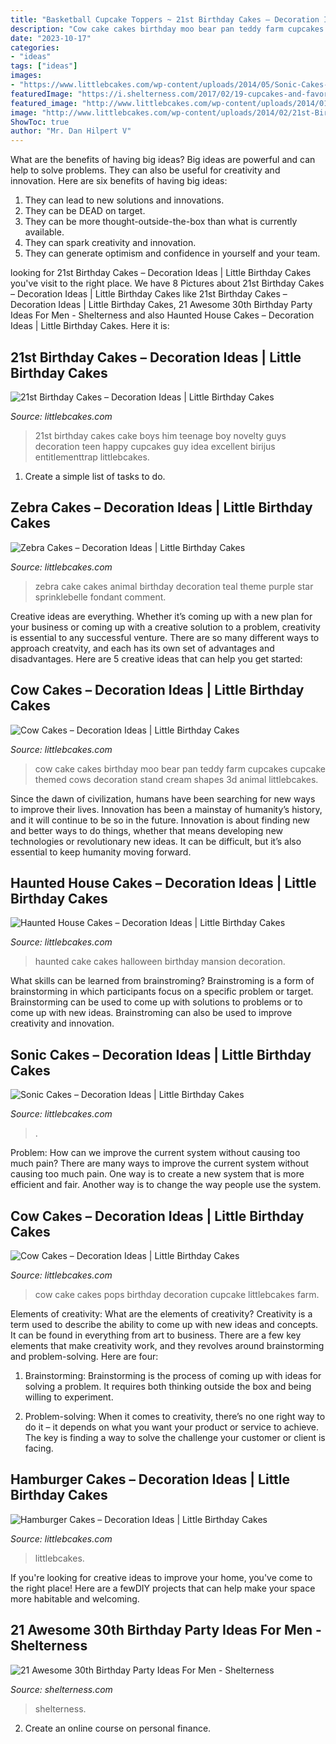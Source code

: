 ```yaml
---
title: "Basketball Cupcake Toppers ~ 21st Birthday Cakes – Decoration Ideas"
description: "Cow cake cakes birthday moo bear pan teddy farm cupcakes cupcake themed cows decoration stand cream shapes 3d animal littlebcakes"
date: "2023-10-17"
categories:
- "ideas"
tags: ["ideas"]
images:
- "https://www.littlebcakes.com/wp-content/uploads/2014/05/Sonic-Cakes-Images.jpg"
featuredImage: "https://i.shelterness.com/2017/02/19-cupcakes-and-favorite-beer-instead-of-a-birthday-cake.jpg"
featured_image: "http://www.littlebcakes.com/wp-content/uploads/2014/01/Cow-Cakes.jpg"
image: "http://www.littlebcakes.com/wp-content/uploads/2014/02/21st-Birthday-Cake-768x1024.jpg"
ShowToc: true
author: "Mr. Dan Hilpert V"
---
```



What are the benefits of having big ideas?
Big ideas are powerful and can help to solve problems. They can also be useful for creativity and innovation. Here are six benefits of having big ideas: 
1. They can lead to new solutions and innovations.
2. They can be DEAD on target.
3. They can be more thought-outside-the-box than what is currently available.
4. They can spark creativity and innovation. 
5. They can generate optimism and confidence in yourself and your team.

	

		
looking for 21st Birthday Cakes – Decoration Ideas | Little Birthday Cakes you've visit to the right place. We have 8 Pictures about 21st Birthday Cakes – Decoration Ideas | Little Birthday Cakes like 21st Birthday Cakes – Decoration Ideas | Little Birthday Cakes, 21 Awesome 30th Birthday Party Ideas For Men - Shelterness and also Haunted House Cakes – Decoration Ideas | Little Birthday Cakes. Here it is:
		
    
## 21st Birthday Cakes – Decoration Ideas | Little Birthday Cakes

<img loading=lazy src="http://www.littlebcakes.com/wp-content/uploads/2014/02/21st-Birthday-Cake-768x1024.jpg" onerror="this.onerror=null;this.src='https://tse4.mm.bing.net/th?id=OIP.dDSNhLNVPcQaiIWfbp_0LwHaJ4&amp;pid=15.1';" alt="21st Birthday Cakes – Decoration Ideas | Little Birthday Cakes">

_Source: littlebcakes.com_

>21st birthday cakes cake boys him teenage boy novelty guys decoration teen happy cupcakes guy idea excellent birijus entitlementtrap littlebcakes. 

	

1. Create a simple list of tasks to do.

    
## Zebra Cakes – Decoration Ideas | Little Birthday Cakes

<img loading=lazy src="http://www.littlebcakes.com/wp-content/uploads/2014/01/Zebra-Cake-Pictures.jpg" onerror="this.onerror=null;this.src='https://tse4.mm.bing.net/th?id=OIP.Amx5WXNzzEtwMSk6dkhg8AHaJ4&amp;pid=15.1';" alt="Zebra Cakes – Decoration Ideas | Little Birthday Cakes">

_Source: littlebcakes.com_

>zebra cake cakes animal birthday decoration teal theme purple star sprinklebelle fondant comment. 

	

Creative ideas are everything. Whether it’s coming up with a new plan for your business or coming up with a creative solution to a problem, creativity is essential to any successful venture. There are so many different ways to approach creatvity, and each has its own set of advantages and disadvantages. Here are 5 creative ideas that can help you get started: 

    
## Cow Cakes – Decoration Ideas | Little Birthday Cakes

<img loading=lazy src="http://www.littlebcakes.com/wp-content/uploads/2014/01/Cow-Cakes.jpg" onerror="this.onerror=null;this.src='https://tse2.mm.bing.net/th?id=OIP.Co36Dedvm41VHW_0Jnuv4gHaJ4&amp;pid=15.1';" alt="Cow Cakes – Decoration Ideas | Little Birthday Cakes">

_Source: littlebcakes.com_

>cow cake cakes birthday moo bear pan teddy farm cupcakes cupcake themed cows decoration stand cream shapes 3d animal littlebcakes. 

	

Since the dawn of civilization, humans have been searching for new ways to improve their lives. Innovation has been a mainstay of humanity’s history, and it will continue to be so in the future. Innovation is about finding new and better ways to do things, whether that means developing new technologies or revolutionary new ideas. It can be difficult, but it’s also essential to keep humanity moving forward.

    
## Haunted House Cakes – Decoration Ideas | Little Birthday Cakes

<img loading=lazy src="http://www.littlebcakes.com/wp-content/uploads/2014/01/Haunted-House-Cake-Images.jpg" onerror="this.onerror=null;this.src='https://tse2.mm.bing.net/th?id=OIP.79qyNmKyFWRtCuJzuQdXVgHaJ4&amp;pid=15.1';" alt="Haunted House Cakes – Decoration Ideas | Little Birthday Cakes">

_Source: littlebcakes.com_

>haunted cake cakes halloween birthday mansion decoration. 

	

What skills can be learned from brainstroming?
Brainstroming is a form of brainstorming in which participants focus on a specific problem or target. Brainstorming can be used to come up with solutions to problems or to come up with new ideas. Brainstroming can also be used to improve creativity and innovation.

    
## Sonic Cakes – Decoration Ideas | Little Birthday Cakes

<img loading=lazy src="https://www.littlebcakes.com/wp-content/uploads/2014/05/Sonic-Cakes-Images.jpg" onerror="this.onerror=null;this.src='https://tse2.mm.bing.net/th?id=OIP.FXqUi1_9AJ084J4nsdJzHwHaJ4&amp;pid=15.1';" alt="Sonic Cakes – Decoration Ideas | Little Birthday Cakes">

_Source: littlebcakes.com_

>. 

	

Problem: How can we improve the current system without causing too much pain?
There are many ways to improve the current system without causing too much pain. One way is to create a new system that is more efficient and fair. Another way is to change the way people use the system.

    
## Cow Cakes – Decoration Ideas | Little Birthday Cakes

<img loading=lazy src="https://www.littlebcakes.com/wp-content/uploads/2014/01/Cow-Cake-Pops.jpg" onerror="this.onerror=null;this.src='https://tse4.mm.bing.net/th?id=OIP.F4xy8aMBXU-WB3p_z6p7AQHaLE&amp;pid=15.1';" alt="Cow Cakes – Decoration Ideas | Little Birthday Cakes">

_Source: littlebcakes.com_

>cow cake cakes pops birthday decoration cupcake littlebcakes farm. 

	

Elements of creativity: What are the elements of creativity?
Creativity is a term used to describe the ability to come up with new ideas and concepts. It can be found in everything from art to business. There are a few key elements that make creativity work, and they revolves around brainstorming and problem-solving. Here are four:
1. Brainstorming: Brainstorming is the process of coming up with ideas for solving a problem. It requires both thinking outside the box and being willing to experiment.

2. Problem-solving: When it comes to creativity, there’s no one right way to do it – it depends on what you want your product or service to achieve. The key is finding a way to solve the challenge your customer or client is facing.


    
## Hamburger Cakes – Decoration Ideas | Little Birthday Cakes

<img loading=lazy src="https://www.littlebcakes.com/wp-content/uploads/2014/01/Hamburger-Cakes-Pictures.jpg" onerror="this.onerror=null;this.src='https://tse4.mm.bing.net/th?id=OIP.WYEOv1NceQSGccmcT47mzAHaJ4&amp;pid=15.1';" alt="Hamburger Cakes – Decoration Ideas | Little Birthday Cakes">

_Source: littlebcakes.com_

>littlebcakes. 

	

If you're looking for creative ideas to improve your home, you've come to the right place! Here are a fewDIY projects that can help make your space more habitable and welcoming.

    
## 21 Awesome 30th Birthday Party Ideas For Men - Shelterness

<img loading=lazy src="https://i.shelterness.com/2017/02/19-cupcakes-and-favorite-beer-instead-of-a-birthday-cake.jpg" onerror="this.onerror=null;this.src='https://tse3.mm.bing.net/th?id=OIP.J8x-agjspB3_SHws4XPtYwHaKf&amp;pid=15.1';" alt="21 Awesome 30th Birthday Party Ideas For Men - Shelterness">

_Source: shelterness.com_

>shelterness. 

	

2. Create an online course on personal finance.

